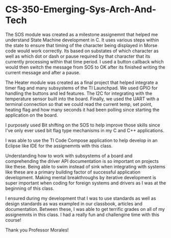 # CS-350-Emerging-Sys-Arch-And-Tech

The SOS module was created as a milestone assignemnt that helped me understand State Machine development in C.  It uses various steps within the state to ensure that timing of the character being displayed in Morse code would work correctly.  Its based on substates of which character as well as which dot or dash or pause required by that character that its currently processing within that time period.  I used a button callback which would then switch the message from SOS to OK after its finished writing the current message and after a pause.

The Heater module was created as a final project that helped integrate a timer flag and many subsystems of the TI Launchpad.  We used GPIO for handling the buttons and led features.  The I2C for integrating with the temperature sensor built into the board.  Finally, we used the UART with a terminal connection so that we could read the current temp, set point, heating flag and how many seconds it had been polling since starting the application on the board.

I purposely used Bit shifting on the SOS to help improve those skills since I've only ever used bit flag type mechanisms in my C and C++ applications.

I was able to use the TI Code Compose application to help develop in an Eclipse like IDE for the assignemnts with this class.

Understanding how to work with subsystems of a board and comprehending the driver API documentation is so important on projects like these.  Being able to swim instead of sink when integrating with systems like these are a primary building factor of successful application development.  Making mental breakthroughs by iterative development is super important when coding for foreign systems and drivers as I was at the beginning of this class.  

I ensured during my development that I was to use standards as well as design standards as was exampled in our classbook, articles and documentation.  Between these, I was able to get terrific grades on all of my assignemnts in this class.  I had a really fun and challengine time with this course!

Thank you Professor Morales!
